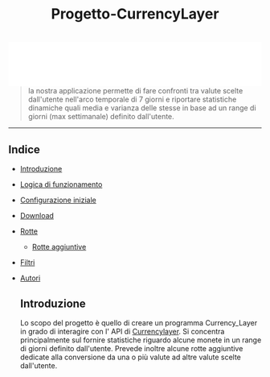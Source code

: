 <h1 align="center"> Progetto-CurrencyLayer</h1>
<h1 align="center"> <img src="currencylayer_logo.png"
  width=auto
  height=auto
  style="float:left;"> 
      </h1>
      
>la nostra applicazione permette di fare  confronti tra valute scelte dall'utente nell'arco temporale di 7 giorni e riportare statistiche dinamiche quali media e varianza delle stesse in base ad un range di giorni (max settimanale) definito dall'utente.
  ***
  
  ## Indice
  - [Introduzione](#introduzione)

- [Logica di funzionamento](#logica-di-funzionamento)

- [Configurazione iniziale](#configurazione-iniziale)

- [Download](#download)

- [Rotte](#rotte)
   * [Rotte aggiuntive](#rotte-aggiuntive)

- [Filtri](#filtri)

- [Autori](#autori)


  ## Introduzione
  Lo scopo del progetto è quello di creare un programma Currency_Layer in grado di interagire con l' API di  <a href="https://currencylayer.com/"      target="_blank">Currencylayer</a>.
  Si concentra principalmente sul fornire statistiche riguardo alcune monete in un range di giorni definito dall'utente. 
  Prevede inoltre alcune rotte aggiuntive dedicate alla conversione da una o più valute ad altre valute  scelte dall'utente.
  


